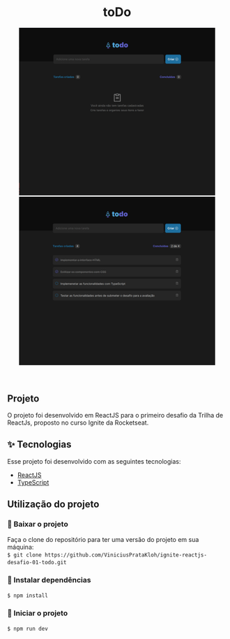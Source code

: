 <h1 align="center">
  toDo 
</h1>

<p align="center">
  <img src="./presentation-1.png" width="450">
  <img src="./presentation-2.png" width="450">
</p>

<br>

##  Projeto

O projeto foi desenvolvido em ReactJS para o primeiro desafio da Trilha de ReactJs, proposto no curso Ignite da Rocketseat.

## ✨ Tecnologias

Esse projeto foi desenvolvido com as seguintes tecnologias:

- [ReactJS](https://reactjs.org/)
- [TypeScript](https://www.typescriptlang.org/)

## Utilização do projeto

### 💾 Baixar o projeto
Faça o clone do repositório para ter uma versão do projeto em sua máquina:<br/>
`$ git clone https://github.com/ViniciusPrataKloh/ignite-reactjs-desafio-01-todo.git`

### 🧰 Instalar dependências
`$ npm install`  

### 🚀 Iniciar o projeto
`$ npm run dev`
<br />

